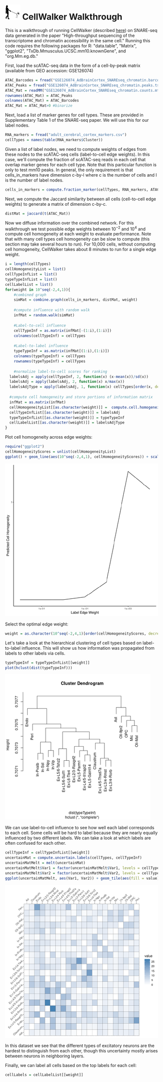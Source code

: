 <img src="WalkthroughFigures/cellwalker_icon.png" id="id" class="class" width="50" height="50" /> CellWalker Walkthrough
================

This is a walkthrough of running CellWalker (described [here](https://www.biorxiv.org/content/10.1101/847657v2.full)) on SNARE-seq data generated in the paper "High-throughput sequencing of the transcriptome and chromatin accessibility in the same cell." Running this code requires the following packages for R: "data.table", "Matrix", "ggplot2", "TxDb.Mmusculus.UCSC.mm10.knownGene", and "org.Mm.eg.db."

First, load the scATAC-seq data in the form of a cell-by-peak matrix (available from GEO accession: GSE126074)

``` r
ATAC_Barcodes = fread("GSE126074_AdBrainCortex_SNAREseq_chromatin.barcodes.tsv.gz", header=FALSE)$V1
ATAC_Peaks = fread("GSE126074_AdBrainCortex_SNAREseq_chromatin.peaks.tsv.gz", header=FALSE)$V1
ATAC_Mat = readMM("GSE126074_AdBrainCortex_SNAREseq_chromatin.counts.mtx.gz")
rownames(ATAC_Mat) = ATAC_Peaks
colnames(ATAC_Mat) = ATAC_Barcodes
ATAC_Mat = ATAC_Mat>0 #binarize
```

Next, load a list of marker genes for cell types. These are provided in Supplementary Table 1 of the SNARE-seq paper. We will use this for our label nodes.

``` r
RNA_markers = fread("adult_cerebral_cortex_markers.csv")
cellTypes = names(table(RNA_markers$Cluster))
```

Given a list of label nodes, we need to compute weights of edges from these nodes to the scATAC-seq cells (label-to-cell edge weights). In this case, we'll compute the fraction of scATAC-seq reads in each cell that overlap marker genes for each cell type. Note that this particular function is only to test mm10 peaks. In general, the only requirement is that cells\_in\_markers have dimension c-by-l where c is the number of cells and l is the number of label nodes.

``` r
cells_in_markers = compute.fraction_marker(cellTypes, RNA_markers, ATAC_Mat)
```

Next, we compute the Jaccard similarity between all cells (cell-to-cell edge weights) to generate a matrix of dimension c-by-c.

``` r
distMat = jaccard(t(ATAC_Mat))
```

Now we diffuse information over the combined network. For this walkthrough we test possible edge weights between 10<sup>−2</sup> and 10<sup>4</sup> and compute cell homogeneity at each weight to evaluate performance. Note that with many cell types cell homogeneity can be slow to compute (this section may take several hours to run). For 10,000 cells, without computing cell homogeneity, CellWalker takes about 8 minutes to run for a single edge weight.

``` r
i = length(cellTypes)
cellHomogeneityList = list()
cellTypeInfList = list()
typeTypeInfList = list()
cellLabelList = list()
for(weight in 10^seq(-2,4,1)){
    #combined graph
    simMat = combine.graph(cells_in_markers, distMat, weight)
    
    #compute influence with random walk
    infMat = random.walk(simMat)

    #Label-to-cell influence
    cellTypeInf = as.matrix(infMat[-(1:i),(1:i)])
    colnames(cellTypeInf) = cellTypes

    #Label-to-label influence
    typeTypeInf = as.matrix(infMat[(1:i),(1:i)])
    colnames(typeTypeInf) = cellTypes
    rownames(typeTypeInf) = cellTypes

    #normalize label-to-cell scores for ranking
  labelsAdj = apply(cellTypeInf, 2, function(x) (x-mean(x))/sd(x))
  labelsAdj = apply(labelsAdj, 2, function(x) x/max(x))
  labelsAdjType = apply(labelsAdj, 1, function(x) cellTypes[order(x, decreasing = TRUE)][1])
    
  #compute cell homogeneity and store portions of information matrix
  infMat = as.matrix(infMat)
  cellHomogeneityList[[as.character(weight)]] =  compute.cell.homogeneity(cellTypes, labelsAdjType, infMat)
  cellTypeInfList[[as.character(weight)]] = labelsAdj
  typeTypeInfList[[as.character(weight)]] = typeTypeInf
  cellLabelList[[as.character(weight)]] = labelsAdjType
}
```

Plot cell homogeneity across edge weights:

``` r
require("ggplot2")
cellHomogeneityScores = unlist(cellHomogeneityList)
ggplot() + geom_line(aes(10^seq(-2,4,1), cellHomogeneityScores)) + scale_x_log10() + scale_y_log10() + theme_classic() + ylab("Predicted Cell Homogeneity") + xlab("Label Edge Weight")
```

![](WalkthroughFigures/CellHomogeneity.png)

Select the optimal edge weight:

``` r
weight = as.character(10^seq(-2,4,1)[order(cellHomogeneityScores, decreasing=TRUE)[1]])
```

Let's take a look at the hierarchical clustering of cell types based on label-to-label influence. This will show us how information was propagated from labels to other labels via cells.

``` r
typeTypeInf = typeTypeInfList[[weight]]
plot(hclust(dist(typeTypeInf)))
```

![](WalkthroughFigures/CellTypeClust.png)

We can use label-to-cell influence to see how well each label corresponds to each cell. Some cells will be hard to label because they are nearly equally influenced by two different labels. We can take a look at which labels are often confused for each other.

``` r
cellTypeInf = cellTypeInfList[[weight]]
uncertainMat = compute.uncertain.labels(cellTypes, cellTypeInf)
uncertainMatMelt = melt(uncertainMat)
uncertainMatMelt$Var1 = factor(uncertainMatMelt$Var1, levels = cellTypes)
uncertainMatMelt$Var2 = factor(uncertainMatMelt$Var2, levels = cellTypes)
ggplot(uncertainMatMelt, aes(Var1, Var2)) + geom_tile(aes(fill = value), colour = "black") +scale_fill_gradient(low = "white",high = "steelblue") + theme(axis.text.x = element_text(angle = 45, hjust=0), axis.title.x=element_blank(), axis.text.y = element_text(angle = 45), axis.title.y=element_blank()) + scale_x_discrete(position = "top") 
```

![](WalkthroughFigures/UncertainMat.png)

In this dataset we see that the different types of excitatory neurons are the hardest to distinguish from each other, though this uncertainty mostly arises between neurons in neighboring layers.

Finally, we can label all cells based on the top labels for each cell:

``` r
cellLabels = cellLabelList[[weight]]
```
